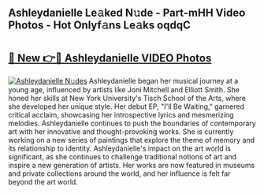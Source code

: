 ## Ashleydanielle Le𝚊ked N𝚞de - Part-mHH Video Photos - Hot Onlyf𝚊ns Le𝚊ks oqdqC

# <h2><a href="http://ac35329.deff.icu/?id=Ashleydanielle">🔗 New 👉🔴 Ashleydanielle VIDEO Photos</a></h2>

[![Ashleydanielle N𝚞des](https://i.imgur.com/rIISA9y.gif)](http://ac35329.deff.icu/?id=Ashleydanielle)
Ashleydanielle began her musical journey at a young age, influenced by artists like Joni Mitchell and Elliott Smith. She honed her skills at New York University's Tisch School of the Arts, where she developed her unique style. Her debut EP, "I'll Be Waiting," garnered critical acclaim, showcasing her introspective lyrics and mesmerizing melodies. Ashleydanielle continues to push the boundaries of contemporary art with her innovative and thought-provoking works. She is currently working on a new series of paintings that explore the theme of memory and its relationship to identity. Ashleydanielle's impact on the art world is significant, as she continues to challenge traditional notions of art and inspire a new generation of artists. Her works are now featured in museums and private collections around the world, and her influence is felt far beyond the art world.
